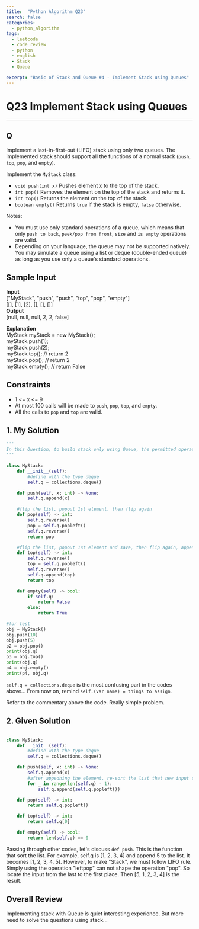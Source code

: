 ```yaml
---
title:  "Python Algorithm Q23"
search: false
categories: 
  - python_algorithm
tags:
  - leetcode
  - code_review
  - python
  - english
  - Stack
  - Queue

excerpt: "Basic of Stack and Queue #4 - Implement Stack using Queues"
---
```


# Q23 Implement Stack using Queues
___

## Q

Implement a last-in-first-out (LIFO) stack using only two queues. The implemented stack should support all the functions of a normal stack (`push`, `top`, `pop`, and `empty`).

Implement the `MyStack` class:

- `void push(int x)` Pushes element x to the top of the stack.
- `int pop()` Removes the element on the top of the stack and returns it.
- `int top()` Returns the element on the top of the stack.
- `boolean empty()` Returns `true` if the stack is empty, `false` otherwise.

Notes:

- You must use only standard operations of a queue, which means that only `push to back`, `peek/pop from front`, `size` and `is empty` operations are valid.
- Depending on your language, the queue may not be supported natively. You may simulate a queue using a list or deque (double-ended queue) as long as you use only a queue's standard operations.

## Sample Input 

__Input__  
["MyStack", "push", "push", "top", "pop", "empty"]  
[[], [1], [2], [], [], []]  
__Output__  
[null, null, null, 2, 2, false]  

__Explanation__  
MyStack myStack = new MyStack();  
myStack.push(1);  
myStack.push(2);  
myStack.top(); // return 2  
myStack.pop(); // return 2  
myStack.empty(); // return False  

## Constraints

- 1 <= x <= 9
- At most 100 calls will be made to `push`, `pop`, `top`, and `empty`.
- All the calls to `pop` and `top` are valid.

## 1. My Solution

```py
'''
In this Question, to build stack only using Queue, the permitted operation is "popleft", and "push". This operations exist in the type Deque. Deque also supports operation like "pop", but used only two operations above to make stack only using "Queue".
'''

class MyStack:
    def __init__(self):
        #define with the type deque
        self.q = collections.deque()

    def push(self, x: int) -> None:
        self.q.append(x)

    #flip the list, popout 1st element, then flip again
    def pop(self) -> int:
        self.q.reverse()
        pop = self.q.popleft()
        self.q.reverse()
        return pop

    #flip the list, popout 1st element and save, then flip again, append it again.
    def top(self) -> int:
        self.q.reverse()
        top = self.q.popleft()
        self.q.reverse()
        self.q.append(top)
        return top         

    def empty(self) -> bool:
        if self.q:
            return False
        else:
            return True

#for test
obj = MyStack()
obj.push(10)
obj.push(5)
p2 = obj.pop()
print(obj.q)
p3 = obj.top()
print(obj.q)
p4 = obj.empty()
print(p4, obj.q)
```

`self.q = collections.deque` is the most confusing part in the codes above... From now on, remind `self.(var name) = things to assign`. 

Refer to the commentary above the code. Really simple problem.

## 2. Given Solution

```py

class MyStack:
    def __init__(self):
        #define with the type deque
        self.q = collections.deque()

    def push(self, x: int) -> None:
        self.q.append(x)
        #after appedning the element, re-sort the list that new input comes first
        for _ in range(len(self.q) - 1):
            self.q.append(self.q.popleft())

    def pop(self) -> int:
        return self.q.popleft()

    def top(self) -> int:
        return self.q[0]         

    def empty(self) -> bool:
        return len(self.q) == 0
```

Passing through other codes, let's discuss `def push`. This is the function that sort the list. For example, self.q is [1, 2, 3, 4] and append 5 to the list. It becomes [1, 2, 3, 4, 5]. However, to make "Stack", we must follow LIFO rule. Simply using the operation "leftpop" can not shape the operation "pop". So locate the input from the last to the first place. Then [5, 1, 2, 3, 4] is the result.

## Overall Review

Implementing stack with Queue is quiet interesting experience. But more need to solve the questions using stack...